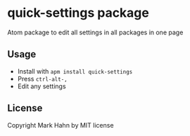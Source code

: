 # quick-settings package

Atom package to edit all settings in all packages in one page


## Usage
  
- Install with `apm install quick-settings`
- Press `ctrl-alt-,`
- Edit any settings  

## License

Copyright Mark Hahn by MIT license